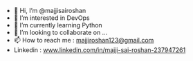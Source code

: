 - 👋 Hi, I’m @majjisairoshan
- 👀 I’m interested in DevOps
- 🌱 I’m currently learning Python
- 💞️ I’m looking to collaborate on ...
- 📫 How to reach me : majjiroshan123@gmail.com
- Linkedin : www.linkedin.com/in/majji-sai-roshan-237947261

<!---
majjisairoshan/majjisairoshan is a ✨ special ✨ repository because its `README.md` (this file) appears on your GitHub profile.
You can click the Preview link to take a look at your changes.
--->
